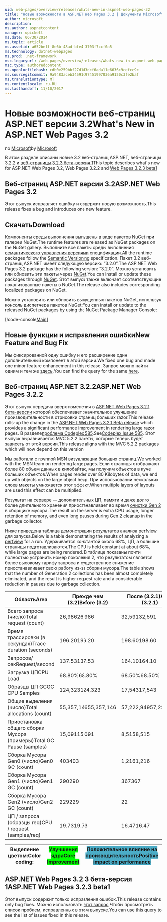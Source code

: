 ```yaml
---
uid: web-pages/overview/releases/whats-new-in-aspnet-web-pages-32
title: "Новые возможности в ASP.NET Web Pages 3.2 | Документы Microsoft"
author: microsoft
description: 
ms.author: aspnetcontent
manager: wpickett
ms.date: 06/30/2014
ms.topic: article
ms.assetid: a652beff-8e6b-48ad-bfe4-3703f7ccf0a5
ms.technology: dotnet-webpages
ms.prod: .net-framework
msc.legacyurl: /web-pages/overview/releases/whats-new-in-aspnet-web-pages-32
msc.type: authoredcontent
ms.openlocfilehash: cdb0e259bbf27d1d3dcf6ada11e6636c9cefcc9c
ms.sourcegitcommit: 9a9483aceb34591c97451997036a9120c3fe2baf
ms.translationtype: MT
ms.contentlocale: ru-RU
ms.lasthandoff: 11/10/2017
---
```

<a name="whats-new-in-aspnet-web-pages-32"></a><span data-ttu-id="8fe66-102">Новые возможности веб-страниц ASP.NET версии 3.2</span><span class="sxs-lookup"><span data-stu-id="8fe66-102">What's New in ASP.NET Web Pages 3.2</span></span>
====================
<span data-ttu-id="8fe66-103">по [Microsoft](https://github.com/microsoft)</span><span class="sxs-lookup"><span data-stu-id="8fe66-103">by [Microsoft](https://github.com/microsoft)</span></span>

<span data-ttu-id="8fe66-104">В этом разделе описаны новые 3.2 веб-страниц ASP.NET, веб-страницы 3.2.2 и [веб-страницы 3.2.3 бета-версия 1](https://blogs.msdn.com/b/webdev/archive/2014/12/17/asp-net-mvc-5-2-3-web-pages-5-2-3-and-web-api-5-2-3-beta-releases.aspx)</span><span class="sxs-lookup"><span data-stu-id="8fe66-104">This topic describes what's new for ASP.NET Web Pages 3.2, Web Pages 3.2.2 and [Web Pages 3.2.3 beta1](https://blogs.msdn.com/b/webdev/archive/2014/12/17/asp-net-mvc-5-2-3-web-pages-5-2-3-and-web-api-5-2-3-beta-releases.aspx)</span></span>

## <a name="aspnet-web-pages-32"></a><span data-ttu-id="8fe66-105">Веб-страниц ASP.NET версии 3.2</span><span class="sxs-lookup"><span data-stu-id="8fe66-105">ASP.NET Web Pages 3.2</span></span>

<span data-ttu-id="8fe66-106">Этот выпуск исправляет ошибку и содержит новую возможность.</span><span class="sxs-lookup"><span data-stu-id="8fe66-106">This release fixes a bug and introduces one new feature.</span></span>

## <a name="download"></a><span data-ttu-id="8fe66-107">Скачать</span><span class="sxs-lookup"><span data-stu-id="8fe66-107">Download</span></span>

<span data-ttu-id="8fe66-108">Компоненты среды выполнения выпущены в виде пакетов NuGet при галереи NuGet.</span><span class="sxs-lookup"><span data-stu-id="8fe66-108">The runtime features are released as NuGet packages on the NuGet gallery.</span></span> <span data-ttu-id="8fe66-109">Выполните все пакеты среды выполнения [семантического управления версиями](http://semver.org/) спецификации.</span><span class="sxs-lookup"><span data-stu-id="8fe66-109">All the runtime packages follow the [Semantic Versioning](http://semver.org/) specification.</span></span> <span data-ttu-id="8fe66-110">Пакет 3.2 веб-страниц ASP.NET имеет следующую версию: &ldquo;3.2.0&rdquo;.</span><span class="sxs-lookup"><span data-stu-id="8fe66-110">The ASP.NET Web Pages 3.2 package has the following version: &ldquo;3.2.0&rdquo;.</span></span> <span data-ttu-id="8fe66-111">Можно установить или обновить эти пакеты через [NuGet](http://www.nuget.org/packages/Microsoft.AspNet.WebPages/).</span><span class="sxs-lookup"><span data-stu-id="8fe66-111">You can install or update these packages through [NuGet](http://www.nuget.org/packages/Microsoft.AspNet.WebPages/).</span></span> <span data-ttu-id="8fe66-112">Этот выпуск также включает соответствующие локализованные пакеты в NuGet.</span><span class="sxs-lookup"><span data-stu-id="8fe66-112">The release also includes corresponding localized packages on NuGet.</span></span>

<span data-ttu-id="8fe66-113">Можно установить или обновить выпущенных пакетов NuGet, используя консоль диспетчера пакетов NuGet:</span><span class="sxs-lookup"><span data-stu-id="8fe66-113">You can install or update to the released NuGet packages by using the NuGet Package Manager Console:</span></span>

[!code-console[Main](whats-new-in-aspnet-web-pages-32/samples/sample1.cmd)]

## <a name="new-feature-and-bug-fix"></a><span data-ttu-id="8fe66-114">Новые функции и исправления ошибки</span><span class="sxs-lookup"><span data-stu-id="8fe66-114">New Feature and Bug Fix</span></span>

<span data-ttu-id="8fe66-115">Мы фиксированной одну ошибку и его расширение один дополнительный компонент в этой версии.</span><span class="sxs-lookup"><span data-stu-id="8fe66-115">We fixed one bug and made one minor feature enhancement in this release.</span></span> <span data-ttu-id="8fe66-116">Запрос можно найти одним и тем же [здесь](https://aspnetwebstack.codeplex.com/workitem/list/advanced?keyword=&amp;status=Closed&amp;type=All&amp;priority=All&amp;release=v5.2%20RC|v5.2%20RTM&amp;assignedTo=All&amp;component=Web%20Pages%2FRazor&amp;sortField=Id&amp;sortDirection=Descending&amp;page=0&amp;reasonClosed=Fixed).</span><span class="sxs-lookup"><span data-stu-id="8fe66-116">You can find the query for the same [here](https://aspnetwebstack.codeplex.com/workitem/list/advanced?keyword=&amp;status=Closed&amp;type=All&amp;priority=All&amp;release=v5.2%20RC|v5.2%20RTM&amp;assignedTo=All&amp;component=Web%20Pages%2FRazor&amp;sortField=Id&amp;sortDirection=Descending&amp;page=0&amp;reasonClosed=Fixed).</span></span>

## <a name="aspnet-web-pages-322"></a><span data-ttu-id="8fe66-117">Веб-страниц ASP.NET 3.2.2</span><span class="sxs-lookup"><span data-stu-id="8fe66-117">ASP.NET Web Pages 3.2.2</span></span>

<span data-ttu-id="8fe66-118">Этот выпуск передача вверх изменения в [ASP.NET Web Pages 3.2.1 бета-версии](https://blogs.msdn.com/b/webdev/archive/2014/07/28/announcing-the-beta-release-of-web-pages-3-2-1.aspx) которой обеспечивает значительное улучшение производительности в отрисовки страниц больших razor.</span><span class="sxs-lookup"><span data-stu-id="8fe66-118">This release rolls-up the change in the [ASP.NET Web Pages 3.2.1 Beta release](https://blogs.msdn.com/b/webdev/archive/2014/07/28/announcing-the-beta-release-of-web-pages-3-2-1.aspx) which provides a significant performance improvement in rendering large razor pages.</span></span> <span data-ttu-id="8fe66-119">В разделе[проблема Codeplex 585](https://aspnetwebstack.codeplex.com/workitem/585).</span><span class="sxs-lookup"><span data-stu-id="8fe66-119">See[Codeplex Issue 585](https://aspnetwebstack.codeplex.com/workitem/585).</span></span> <span data-ttu-id="8fe66-120">Этот выпуск выравнивается MVC 5.2.2 пакеты, которые теперь будет зависеть от этой версии.</span><span class="sxs-lookup"><span data-stu-id="8fe66-120">This release aligns with the MVC 5.2.2 packages which will now depend on this version.</span></span>

<span data-ttu-id="8fe66-121">Мы работали с группой MSN визуализации больших страниц.</span><span class="sxs-lookup"><span data-stu-id="8fe66-121">We worked with the MSN team on rendering large pages.</span></span> <span data-ttu-id="8fe66-122">Если страницы отображают более 80 объем данных в килобайтах, мы получим объектов в куче больших объектов.</span><span class="sxs-lookup"><span data-stu-id="8fe66-122">When pages render over 80 Kilobytes of data, we end up with objects on the large object heap.</span></span> <span data-ttu-id="8fe66-123">При использовании нескольких слоев макеты умножается этот эффект.</span><span class="sxs-lookup"><span data-stu-id="8fe66-123">When multiple layers of layouts are used this effect can be multiplied.</span></span>

<span data-ttu-id="8fe66-124">Результат на сервере — дополнительных ЦП, памяти и даже долго более длительного хранения приостанавливает во время [очистки Gen 2](https://msdn.microsoft.com/en-us/library/ms973837.aspx) в сборщике мусора.</span><span class="sxs-lookup"><span data-stu-id="8fe66-124">The result on the server is extra CPU usage, longer retention of memory, and even long pauses during [Gen 2 cleanup](https://msdn.microsoft.com/en-us/library/ms973837.aspx) in the garbage collector.</span></span>

<span data-ttu-id="8fe66-125">Ниже приведена таблица демонстрации результатов анализа [perfview](https://channel9.msdn.com/Series/PerfView-Tutorial) для запуска.</span><span class="sxs-lookup"><span data-stu-id="8fe66-125">Below is a table demonstrating the results of analyzing a [perfview](https://channel9.msdn.com/Series/PerfView-Tutorial) for a run.</span></span> <span data-ttu-id="8fe66-126">Удерживается константой около 68%, ЦП, а большие страницы подготавливаются.</span><span class="sxs-lookup"><span data-stu-id="8fe66-126">The CPU is held constant at about 68%, while large pages are being rendered.</span></span> <span data-ttu-id="8fe66-127">В таблице показаны почти полностью устранить номер поколения 2, что результатом является более высокому тарифу запроса и существенное снижение приостанавливает свою работу из-за сборки мусора.</span><span class="sxs-lookup"><span data-stu-id="8fe66-127">The table shows that the number of Generation 2 collections has been almost completely eliminated, and the result is higher request rate and a considerable reduction in pauses due to garbage collection.</span></span>

| <span data-ttu-id="8fe66-128">**Область**</span><span class="sxs-lookup"><span data-stu-id="8fe66-128">**Area**</span></span> | <span data-ttu-id="8fe66-129">**Прежде чем (3.2)**</span><span class="sxs-lookup"><span data-stu-id="8fe66-129">**Before (3.2)**</span></span> | <span data-ttu-id="8fe66-130">**После (3.2.1)**</span><span class="sxs-lookup"><span data-stu-id="8fe66-130">**After (3.2.1)**</span></span> | <span data-ttu-id="8fe66-131">**Дельта %**</span><span class="sxs-lookup"><span data-stu-id="8fe66-131">**Delta %**</span></span> |
| --- | --- | --- | --- |
| <span data-ttu-id="8fe66-132">Всего запроса (число)</span><span class="sxs-lookup"><span data-stu-id="8fe66-132">Total request (count)</span></span> | <span data-ttu-id="8fe66-133">26,986</span><span class="sxs-lookup"><span data-stu-id="8fe66-133">26,986</span></span> | <span data-ttu-id="8fe66-134">32,591</span><span class="sxs-lookup"><span data-stu-id="8fe66-134">32,591</span></span> | <span data-ttu-id="8fe66-135"><font style="background-color: #4bacc6">20.80%</font></span><span class="sxs-lookup"><span data-stu-id="8fe66-135"><font style="background-color: #4bacc6">20.80%</font></span></span> |
| <span data-ttu-id="8fe66-136">Время трассировки (в секундах)</span><span class="sxs-lookup"><span data-stu-id="8fe66-136">Trace duration (seconds)</span></span> | <span data-ttu-id="8fe66-137">196.20</span><span class="sxs-lookup"><span data-stu-id="8fe66-137">196.20</span></span> | <span data-ttu-id="8fe66-138">198.60</span><span class="sxs-lookup"><span data-stu-id="8fe66-138">198.60</span></span> | <span data-ttu-id="8fe66-139">1.20%</span><span class="sxs-lookup"><span data-stu-id="8fe66-139">1.20%</span></span> |
| <span data-ttu-id="8fe66-140">Запросов/сек</span><span class="sxs-lookup"><span data-stu-id="8fe66-140">Request/second</span></span> | <span data-ttu-id="8fe66-141">137.53</span><span class="sxs-lookup"><span data-stu-id="8fe66-141">137.53</span></span> | <span data-ttu-id="8fe66-142">164.10</span><span class="sxs-lookup"><span data-stu-id="8fe66-142">164.10</span></span> | <span data-ttu-id="8fe66-143"><font style="background-color: #4bacc6">19.30%</font></span><span class="sxs-lookup"><span data-stu-id="8fe66-143"><font style="background-color: #4bacc6">19.30%</font></span></span> |
| <span data-ttu-id="8fe66-144">Загрузка ЦП</span><span class="sxs-lookup"><span data-stu-id="8fe66-144">CPU Load</span></span> | <span data-ttu-id="8fe66-145">68.80%</span><span class="sxs-lookup"><span data-stu-id="8fe66-145">68.80%</span></span> | <span data-ttu-id="8fe66-146">68.50%</span><span class="sxs-lookup"><span data-stu-id="8fe66-146">68.50%</span></span> |  <span data-ttu-id="8fe66-147">-0.40%</span><span class="sxs-lookup"><span data-stu-id="8fe66-147">-0.40%</span></span> |
| <span data-ttu-id="8fe66-148">Образцы ЦП GC</span><span class="sxs-lookup"><span data-stu-id="8fe66-148">GC CPU Samples</span></span> | <span data-ttu-id="8fe66-149">124,323</span><span class="sxs-lookup"><span data-stu-id="8fe66-149">124,323</span></span> | <span data-ttu-id="8fe66-150">17,543</span><span class="sxs-lookup"><span data-stu-id="8fe66-150">17,543</span></span> | <span data-ttu-id="8fe66-151"><font style="background-color: #4bacc6">-85.90%</font></span><span class="sxs-lookup"><span data-stu-id="8fe66-151"><font style="background-color: #4bacc6">-85.90%</font></span></span> |
| <span data-ttu-id="8fe66-152">Общие выделения (число)</span><span class="sxs-lookup"><span data-stu-id="8fe66-152">Total allocations (count)</span></span> | <span data-ttu-id="8fe66-153">55,357,146</span><span class="sxs-lookup"><span data-stu-id="8fe66-153">55,357,146</span></span> | <span data-ttu-id="8fe66-154">57,222,949</span><span class="sxs-lookup"><span data-stu-id="8fe66-154">57,222,949</span></span> | <span data-ttu-id="8fe66-155">3.40%</span><span class="sxs-lookup"><span data-stu-id="8fe66-155">3.40%</span></span> |
| <span data-ttu-id="8fe66-156">Приостановка общего сборки Мусора (примеры)</span><span class="sxs-lookup"><span data-stu-id="8fe66-156">Total GC Pause (samples)</span></span> | <span data-ttu-id="8fe66-157">15,091</span><span class="sxs-lookup"><span data-stu-id="8fe66-157">15,091</span></span> | <span data-ttu-id="8fe66-158">8,515</span><span class="sxs-lookup"><span data-stu-id="8fe66-158">8,515</span></span> | <span data-ttu-id="8fe66-159"><font style="background-color: #4bacc6">-43.60%</font></span><span class="sxs-lookup"><span data-stu-id="8fe66-159"><font style="background-color: #4bacc6">-43.60%</font></span></span> |
| <span data-ttu-id="8fe66-160">Сборка Мусора Gen0 (число)</span><span class="sxs-lookup"><span data-stu-id="8fe66-160">Gen0 GC (count)</span></span> | <span data-ttu-id="8fe66-161">403</span><span class="sxs-lookup"><span data-stu-id="8fe66-161">403</span></span> | <span data-ttu-id="8fe66-162">1,216</span><span class="sxs-lookup"><span data-stu-id="8fe66-162">1,216</span></span> | <span data-ttu-id="8fe66-163">201.70%</span><span class="sxs-lookup"><span data-stu-id="8fe66-163">201.70%</span></span> |
| <span data-ttu-id="8fe66-164">Сборка Мусора Gen1 (число)</span><span class="sxs-lookup"><span data-stu-id="8fe66-164">Gen1 GC (count)</span></span> | <span data-ttu-id="8fe66-165">290</span><span class="sxs-lookup"><span data-stu-id="8fe66-165">290</span></span> | <span data-ttu-id="8fe66-166">367</span><span class="sxs-lookup"><span data-stu-id="8fe66-166">367</span></span> | <span data-ttu-id="8fe66-167">26.60%</span><span class="sxs-lookup"><span data-stu-id="8fe66-167">26.60%</span></span> |
| <span data-ttu-id="8fe66-168">Сборка Мусора Gen2 (число)</span><span class="sxs-lookup"><span data-stu-id="8fe66-168">Gen2 GC (count)</span></span> | <span data-ttu-id="8fe66-169">229</span><span class="sxs-lookup"><span data-stu-id="8fe66-169">229</span></span> | <span data-ttu-id="8fe66-170">2</span><span class="sxs-lookup"><span data-stu-id="8fe66-170">2</span></span> | <span data-ttu-id="8fe66-171"><font style="background-color: #00ff00">-99.10%</font></span><span class="sxs-lookup"><span data-stu-id="8fe66-171"><font style="background-color: #00ff00">-99.10%</font></span></span> |
| <span data-ttu-id="8fe66-172">ЦП / запроса (образцы req)</span><span class="sxs-lookup"><span data-stu-id="8fe66-172">CPU / request (samples/req)</span></span> | <span data-ttu-id="8fe66-173">19.73</span><span class="sxs-lookup"><span data-stu-id="8fe66-173">19.73</span></span> | <span data-ttu-id="8fe66-174">16.47</span><span class="sxs-lookup"><span data-stu-id="8fe66-174">16.47</span></span> | <span data-ttu-id="8fe66-175">-16.50%</span><span class="sxs-lookup"><span data-stu-id="8fe66-175">-16.50%</span></span> |

| <span data-ttu-id="8fe66-176">Выделение цветом:</span><span class="sxs-lookup"><span data-stu-id="8fe66-176">Color coding:</span></span> | <span data-ttu-id="8fe66-177"><font style="background-color: #00ff00">Улучшения ядра</font></span><span class="sxs-lookup"><span data-stu-id="8fe66-177"><font style="background-color: #00ff00">Core Improvement</font></span></span> | <span data-ttu-id="8fe66-178"><font style="background-color: #4bacc6">Положительное влияние на производительность</font></span><span class="sxs-lookup"><span data-stu-id="8fe66-178"><font style="background-color: #4bacc6">Positive impact on performance</font></span></span> |
| --- | --- | --- |

## <a name="aspnet-web-pages-323-beta1"></a><span data-ttu-id="8fe66-179">ASP.NET Web Pages 3.2.3 бета-версия 1</span><span class="sxs-lookup"><span data-stu-id="8fe66-179">ASP.NET Web Pages 3.2.3 beta1</span></span>

<span data-ttu-id="8fe66-180">Этот выпуск содержит только исправления ошибок.</span><span class="sxs-lookup"><span data-stu-id="8fe66-180">This release contains only bug fixes.</span></span> <span data-ttu-id="8fe66-181">Можно использовать [этот запрос](https://aspnetwebstack.codeplex.com/workitem/list/advanced?keyword=&amp;status=Closed&amp;type=All&amp;priority=All&amp;release=v5.2.3%20Beta&amp;assignedTo=All&amp;component=Web%20Pages%2FRazor&amp;sortField=LastUpdatedDate&amp;sortDirection=Descending&amp;page=0&amp;reasonClosed=Fixed) Чтобы просмотреть список проблем, исправленных в этом выпуске.</span><span class="sxs-lookup"><span data-stu-id="8fe66-181">You can use [this query](https://aspnetwebstack.codeplex.com/workitem/list/advanced?keyword=&amp;status=Closed&amp;type=All&amp;priority=All&amp;release=v5.2.3%20Beta&amp;assignedTo=All&amp;component=Web%20Pages%2FRazor&amp;sortField=LastUpdatedDate&amp;sortDirection=Descending&amp;page=0&amp;reasonClosed=Fixed) to see the list of issues fixed in this release.</span></span>
